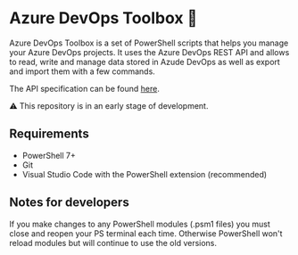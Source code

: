 # Azure DevOps Toolbox 🧰

Azure DevOps Toolbox is a set of PowerShell scripts that helps you manage your Azure DevOps projects. It uses the Azure DevOps REST API and allows to read, write and manage data stored in Azude DevOps as well as export and import them with a few commands.

The API specification can be found [here](https://github.com/MicrosoftDocs/vsts-rest-api-specs).

⚠ This repository is in an early stage of development.

## Requirements

- PowerShell 7+
- Git
- Visual Studio Code with the PowerShell extension (recommended)

## Notes for developers

If you make changes to any PowerShell modules (.psm1 files) you must close and reopen your PS terminal each time. Otherwise PowerShell won't reload modules but will continue to use the old versions.
